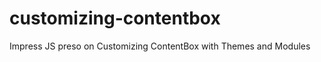 customizing-contentbox
===========================

Impress JS preso on Customizing ContentBox with Themes and Modules